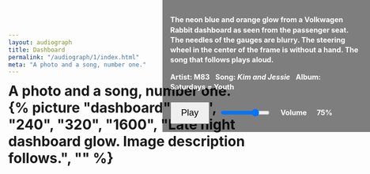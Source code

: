 ```yaml
---
layout: audiograph
title: Dashboard
permalink: "/audiograph/1/index.html"
meta: "A photo and a song, number one."
---
```


<style>
  .control-panel {
    display: flex;
    align-items: center;
    gap: 20px;
    margin-top: 20px;
  }
  #playPauseBtn {
    font-size: 18px;
    padding: 10px 20px;
    cursor: pointer;
  }
  #volumeControl {
    width: 100px;
  }
  figure {
    margin-block: 0;
    margin-inline: 0;
    position: relative;
  }
  .contain {
    position: absolute;
    top: 0;
    right: 0;
    background-color: rgba(0, 0, 0, 0.5);
    color: white;
    padding: 1rem;
    text-align: left;
    max-width: 40ch;
    font-size: 0.9rem;
    line-height: 1.4;
  }
  .caption {
    color: white;
  }
  h1 {margin-block: 0;}
  .blur {
    color: transparent;
    text-shadow: 0 0 0.05rem rgba(255,255,255,0.95);
  }
  dd, dt {
    display: inline-block;
    margin-block: 0;
    margin-inline: 0;
  }
  dd {
    margin-inline-end: 0.5rem;
  }
  dt {
    color: var(--background-accent);
</style>

<!-- CSS workaround ↓ -->
<div role="main" id="content" tabindex="-1">
  <div class="audiograph">
    <h1 class="sr">A photo and a song, number one.<h1>
    {% picture "dashboard", "jpg", "240", "320", "1600", "Late night dashboard glow. Image description follows.", "" %}
    <div class="contain">
      <p class="caption">The neon blue and orange glow from a Volkwagen Rabbit dashboard as seen from the passenger seat. The needles of the gauges are <span class="blur">blurry</span>. The steering wheel in the center of the frame is without a hand. The song that follows plays aloud.</p>
      <dl>
        <dt>Artist:</dt>
        <dd>M83</dd>
        <dt>Song:</dt>
        <dd><em>Kim and Jessie</em></dd>
        <dt>Album:</dt>
        <dd>Saturdays = Youth</dd>
      </dl>
      <div id="player" style="display: none;" data-video-id="n5cgzcjqOtE"></div>
      <div class="control-panel">
        <button id="playPauseBtn">Play</button>
        <input type="range" id="volumeControl" min="0" max="100" value="75">
        <label for="volumeControl">Volume</label>
        <span id="volumeDisplay">75%</span>
      </div>
    </div>
  </div>
</div>

<script>
  let script = document.createElement("script");
  script.type = "text/javascript";
  script.src =
    "https://www.youtube.com/iframe_api";
  document.head.appendChild(script);

  let player;
  let isPlaying = false;

  function onYouTubeIframeAPIReady() {
    const playerElement = document.getElementById("player");
    const videoId = playerElement.getAttribute("data-video-id");

    player = new YT.Player("player", {
      height: "0",
      width: "0",
      videoId: videoId,
      playerVars: {
        autoplay: 0,
        controls: 0
      },
      events: {
        onReady: onPlayerReady
      }
    });
  }

  function onPlayerReady(event) {
    const playPauseBtn = document.getElementById("playPauseBtn");
    playPauseBtn.addEventListener("click", togglePlayPause);

    const volumeControl = document.getElementById("volumeControl");
    volumeControl.addEventListener("input", updateVolume);

    // Set initial volume
    updateVolume();
  }

  function togglePlayPause() {
    if (isPlaying) {
      player.pauseVideo();
      document.getElementById("playPauseBtn").textContent = "Play";
    } else {
      player.playVideo();
      document.getElementById("playPauseBtn").textContent = "Pause";
    }
    isPlaying = !isPlaying;
  }

  function updateVolume() {
    const volumeControl = document.getElementById("volumeControl");
    const volumeDisplay = document.getElementById("volumeDisplay");
    const volume = volumeControl.value;

    player.setVolume(volume);
    volumeDisplay.textContent = volume + "%";
  }
</script>
